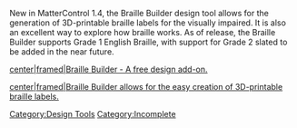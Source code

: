 New in MatterControl 1.4, the Braille Builder design tool allows for the
generation of 3D-printable braille labels for the visually impaired. It
is also an excellent way to explore how braille works. As of release,
the Braille Builder supports Grade 1 English Braille, with support for
Grade 2 slated to be added in the near future.

[center|framed|Braille Builder - A free design
add-on.](file:braille-builder1.png)

[center|framed|Braille Builder allows for the easy creation of
3D-printable braille labels.](file:braille-builder2.png)

[Category:Design Tools](category:design-tools)
[Category:Incomplete](category:incomplete)

